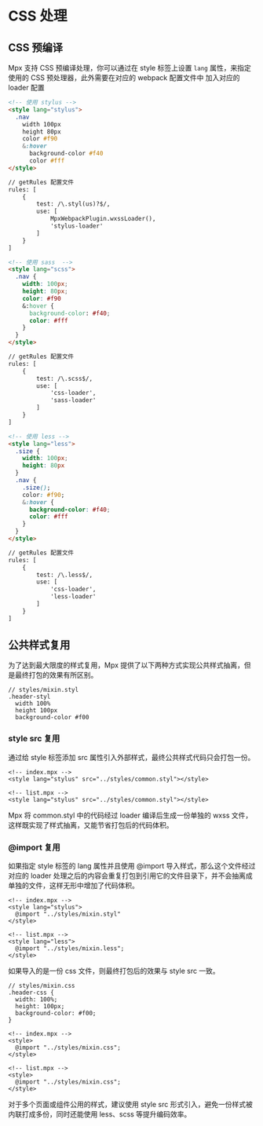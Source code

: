 # CSS 处理

## CSS 预编译

Mpx 支持 CSS 预编译处理，你可以通过在 style 标签上设置 `lang` 属性，来指定使用的 CSS 预处理器，此外需要在对应的 webpack 配置文件中
加入对应的 loader 配置

```html
<!-- 使用 stylus -->
<style lang="stylus">
  .nav
    width 100px
    height 80px
    color #f90
    &:hover
      background-color #f40
      color #fff
</style>

// getRules 配置文件
rules: [
    {
        test: /\.styl(us)?$/,
        use: [
            MpxWebpackPlugin.wxssLoader(),
            'stylus-loader'
        ]
    }
]
```
```html
<!-- 使用 sass  -->
<style lang="scss">
  .nav {
    width: 100px;
    height: 80px;
    color: #f90
    &:hover {
      background-color: #f40;
      color: #fff
    }
  }
</style>

// getRules 配置文件
rules: [
    {
        test: /\.scss$/,
        use: [
            'css-loader',
            'sass-loader'
        ]
    }
]
```
```html
<!-- 使用 less -->
<style lang="less">
  .size {
    width: 100px;
    height: 80px
  }
  .nav {
    .size();
    color: #f90;
    &:hover {
      background-color: #f40;
      color: #fff
    }
  }
</style>

// getRules 配置文件
rules: [
    {
        test: /\.less$/,
        use: [
            'css-loader',
            'less-loader'
        ]
    }
]

```

## 公共样式复用

为了达到最大限度的样式复用，Mpx 提供了以下两种方式实现公共样式抽离，但是最终打包的效果有所区别。

``` styl
// styles/mixin.styl
.header-styl
  width 100%
  height 100px
  background-color #f00
```

### style src 复用

通过给 style 标签添加 src 属性引入外部样式，最终公共样式代码只会打包一份。

``` template
<!-- index.mpx -->
<style lang="stylus" src="../styles/common.styl"></style>
```

``` template
<!-- list.mpx -->
<style lang="stylus" src="../styles/common.styl"></style>
```

Mpx 将 common.styl 中的代码经过 loader 编译后生成一份单独的 wxss 文件，这样既实现了样式抽离，又能节省打包后的代码体积。

### @import 复用

如果指定 style 标签的 lang 属性并且使用 @import 导入样式，那么这个文件经过对应的 loader 处理之后的内容会重复打包到引用它的文件目录下，并不会抽离成单独的文件，这样无形中增加了代码体积。

``` template
<!-- index.mpx -->
<style lang="stylus">
  @import "../styles/mixin.styl"
</style>
```

``` template
<!-- list.mpx -->
<style lang="less">
  @import "../styles/mixin.less";
</style>
```

如果导入的是一份 css 文件，则最终打包后的效果与 style src 一致。

``` styl
// styles/mixin.css
.header-css {
  width: 100%;
  height: 100px;
  background-color: #f00;
}
```

``` template
<!-- index.mpx -->
<style>
  @import "../styles/mixin.css";
</style>
```

``` template
<!-- list.mpx -->
<style>
  @import "../styles/mixin.css";
</style>
```

对于多个页面或组件公用的样式，建议使用 style src 形式引入，避免一份样式被内联打成多份，同时还能使用 less、scss 等提升编码效率。
